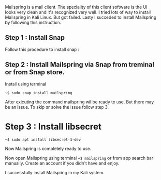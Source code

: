 Mailspring is a mail client. The speciality of this client software is the UI looks very clean and it's recognized very well.
I tried lots of way to install Mailspring in Kali Linux. But got failed. Lasty I succeded to install Mailspring by following this instruction.

## Step 1 : Install Snap 

Follow this procedure to install snap : 

## Step 2 : Install Mailspring via Snap from treminal or from Snap store.

Install using terminal 

`~$ sudo snap install mailspring`

After exicuting the command mailspring wil be ready to use. But there may be an issue. To skip or solve the issue follow step 3.

# Step 3 : Install libsecret

`~$ sudo apt install libsecret-1-dev`

Now Mailspring is completely ready to use.

Now open Mailspring using terminal `~$ mailspring` or from app search bar manually. Create an account if you didn't have and enjoy.

I successfully install Mailspring in my Kali system.

